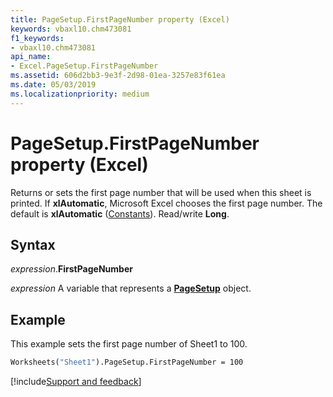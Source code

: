 ```yaml
---
title: PageSetup.FirstPageNumber property (Excel)
keywords: vbaxl10.chm473081
f1_keywords:
- vbaxl10.chm473081
api_name:
- Excel.PageSetup.FirstPageNumber
ms.assetid: 606d2bb3-9e3f-2d98-01ea-3257e83f61ea
ms.date: 05/03/2019
ms.localizationpriority: medium
---
```



# PageSetup.FirstPageNumber property (Excel)

Returns or sets the first page number that will be used when this sheet is printed. If **xlAutomatic**, Microsoft Excel chooses the first page number. The default is **xlAutomatic** ([Constants](excel.constants.md)). Read/write **Long**.


## Syntax

_expression_.**FirstPageNumber**

_expression_ A variable that represents a **[PageSetup](Excel.PageSetup.md)** object.


## Example

This example sets the first page number of Sheet1 to 100.

```vb
Worksheets("Sheet1").PageSetup.FirstPageNumber = 100
```




[!include[Support and feedback](~/includes/feedback-boilerplate.md)]